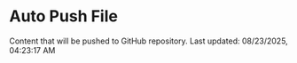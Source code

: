 # Auto Push File

Content that will be pushed to GitHub repository.
Last updated: 08/23/2025, 04:23:17 AM